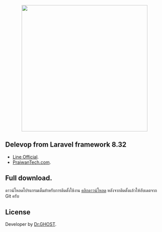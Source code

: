 <p align="center"><a href="https://laravel.com" target="_blank"><img src="https://raw.githubusercontent.com/laravel/art/master/logo-lockup/5%20SVG/2%20CMYK/1%20Full%20Color/laravel-logolockup-cmyk-red.svg" width="400"></a></p>


## Delevop from Laravel framework 8.32

- [Line Official](http://www.praiwan-tech.com).
- [PraiwanTech.com](http://www.praiwan-tech.com).

## Full download.

ดาวน์โหลดโปรแกรมเต็มสำหรับการติดตั้งใช้งาน [คลิกดาวน์โหลด](https://drive.google.com/file/d/1gSEnZCTg5MVl-JvT4kgYkeWJP3kIMysg/view?usp=sharing) หลังจากติดตั้งแล้วให้อับเดตจาก Git ครับ

## License

Developer by [Dr.GHOST](http://www.alwayhost-demo.com).

